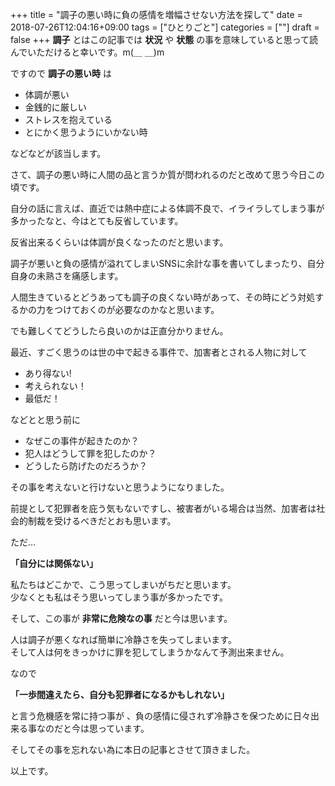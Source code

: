 +++
title = "調子の悪い時に負の感情を増幅させない方法を探して"
date = 2018-07-26T12:04:16+09:00
tags = ["ひとりごと"]
categories = [""]
draft = false
+++
__調子__ とはこの記事では __状況__ や __状態__ の事を意味していると思って読んでいただけると幸いです。m(＿ ＿)m

ですので __調子の悪い時__ は

- 体調が悪い
- 金銭的に厳しい
- ストレスを抱えている
- とにかく思うようにいかない時

などなどが該当します。

さて、調子の悪い時に人間の品と言うか質が問われるのだと改めて思う今日この頃です。

自分の話に言えば、直近では熱中症による体調不良で、イライラしてしまう事が多かったなと、今はとても反省しています。

反省出来るくらいは体調が良くなったのだと思います。

調子が悪いと負の感情が溢れてしまいSNSに余計な事を書いてしまったり、自分自身の未熟さを痛感します。

人間生きているとどうあっても調子の良くない時があって、その時にどう対処するかの力をつけておくのが必要なのかなと思います。

でも難しくてどうしたら良いのかは正直分かりません。


最近、すごく思うのは世の中で起きる事件で、加害者とされる人物に対して

- あり得ない!
- 考えられない！
- 最低だ！

などとと思う前に

- なぜこの事件が起きたのか？
- 犯人はどうして罪を犯したのか？
- どうしたら防げたのだろうか？

その事を考えないと行けないと思うようになりました。


前提として犯罪者を庇う気もないですし、被害者がいる場合は当然、加害者は社会的制裁を受けるべきだとおも思います。

ただ...

__「自分には関係ない」__

私たちはどこかで、こう思ってしまいがちだと思います。  
少なくとも私はそう思いってしまう事が多かったです。

そして、この事が __非常に危険なの事__ だと今は思います。


人は調子が悪くなれば簡単に冷静さを失ってしまいます。  
そして人は何をきっかけに罪を犯してしまうかなんて予測出来ません。

なので

__「一歩間違えたら、自分も犯罪者になるかもしれない」__

と言う危機感を常に持つ事が 、負の感情に侵されず冷静さを保つために日々出来る事なのだと今は思っています。

そしてその事を忘れない為に本日の記事とさせて頂きました。

以上です。
